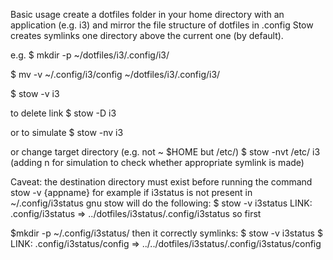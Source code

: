 Basic usage
create a dotfiles folder in your home directory with an application (e.g. i3)
and mirror the file structure of dotfiles in .config
Stow creates symlinks one directory above the current one (by default). 

e.g. 
$ mkdir -p ~/dotfiles/i3/.config/i3/

$ mv -v ~/.config/i3/config ~/dotfiles/i3/.config/i3/ 

$ stow -v i3

to delete link
$ stow -D i3 

or to simulate
$ stow -nv i3

or change target directory (e.g. not ~ $HOME but /etc/) 
$ stow -nvt /etc/ i3 
(adding n for simulation to check whether appropriate symlink is made)

Caveat:
the destination directory must exist before running the command stow -v {appname} 
for example if i3status is not present in ~/.config/i3status
gnu stow will do the following:
$ stow -v i3status
LINK: .config/i3status => ../dotfiles/i3status/.config/i3status
so first 

$mkdir -p ~/.config/i3status/ 
then it correctly symlinks: 
$ stow -v i3status
$ LINK: .config/i3status/config => ../../dotfiles/i3status/.config/i3status/config

